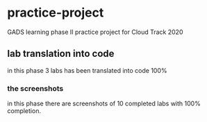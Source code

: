 # practice-project
GADS learning phase II practice project for Cloud Track 2020

## lab translation into code
in this phase 3 labs has been translated into code 100%

### the screenshots
in this phase there are screenshots of 10 completed labs with 100% completion.
